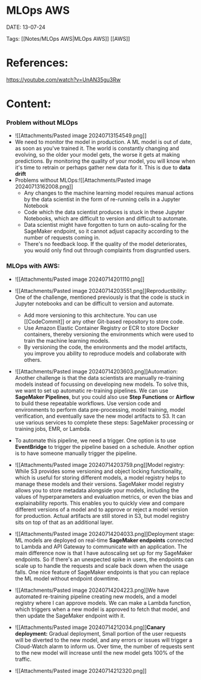 
# MLOps AWS


DATE:  13-07-24


Tags:  [[Notes/MLOps AWS|MLOps AWS]] [[AWS]]


# References:  
https://youtube.com/watch?v=UnAN35gu3Rw




# Content:

### Problem without MLOps
- ![[Attachments/Pasted image 20240713154549.png]]
- We need to monitor the model in production. A ML model is out of date, as soon as you've trained it. The world is constantly changing and evolving, so the older your model gets, the worse it gets at making predictions. By monitoring the quality of your model, you will know when it's time to retrain or perhaps gather new data for it. This is due to **data drift**
- Problems without MLOps:![[Attachments/Pasted image 20240713162008.png]]
	- Any changes to the machine learning model requires manual actions by the data scientist in the form of re-running cells in a Jupyter Notebook 
	- Code which the data scientist produces is stuck in these Jupyter Notebooks, which are difficult to version and difficult to automate.
	- Data scientist might have forgotten to turn on auto-scaling for the SageMaker endpoint, so it cannot adjust capacity according to the number of requests coming in. 
	- There's no feedback loop. If the quality of the model deteriorates, you would only find out through complaints from disgruntled users.

### MLOps with AWS:
- ![[Attachments/Pasted image 20240714201110.png]]

- ![[Attachments/Pasted image 20240714203551.png]]Reproductibility: One of the challenge, mentioned previously is that the code is stuck in Jupyter notebooks and can be difficult to version and automate. 
	- Add more versioning to this architecture. You can use [[CodeCommit]] or any other Git-based repository to store code. 
	- Use Amazon Elastic Container Registry or ECR to store Docker containers, thereby versioning the environments which were used to train the machine learning models. 
	- By versioning the code, the environments and the model artifacts, you improve you ability to reproduce models and collaborate with others.
- ![[Attachments/Pasted image 20240714203603.png]]Automation: Another challenge is that the data scientists are manually re-training models instead of focussing on developing new models. To solve this, we want to set up automatic re-training pipelines. We can use **SageMaker Pipelines**, but you could also use **Step Functions** or **Airflow** to build these repeatable workflows. Use version code and environments to perform data pre-processing, model training, model verification, and eventually save the new model artifacts to S3. It can use various services to complete these steps: SageMaker processing or training jobs, EMR, or Lambda. 
- To automate this pipeline, we need a trigger. One option is to use **EventBridge** to trigger the pipeline based on a schedule. Another option is to have someone manually trigger the pipeline.
- ![[Attachments/Pasted image 20240714203759.png]]Model registry: While S3 provides some versioning and object locking functionality, which is useful for storing different models, a model registry helps to manage these models and their versions. SageMaker model registry allows you to store metadata alongside your models, including the values of hyperparameters and evaluation metrics, or even the bias and explainability reports. This enables you to quickly view and compare different versions of a model and to approve or reject a model version for production. Actual artifacts are still stored in S3, but model registry sits on top of that as an additional layer.
- ![[Attachments/Pasted image 20240714204033.png]]Deployment stage: ML models are deployed on real-time **SageMaker endpoints** connected to Lambda and API Gateway to communicate with an application. The main difference now is that I have autoscaling set up for my SageMaker endpoints. So if there's an unexpected spike in users, the endpoints can scale up to handle the requests and scale back down when the usage falls. One nice feature of SageMaker endpoints is that you can replace the ML model without endpoint downtime.
- ![[Attachments/Pasted image 20240714204223.png]]We have automated re-training pipeline creating new models, and a model registry where I can approve models. We can make a Lambda function, which triggers when a new model is approved to fetch that model, and then update the SageMaker endpoint with it.
- ![[Attachments/Pasted image 20240714212034.png]]**Canary deployment:** Gradual deployment, Small portion of the user requests will be diverted to the new model, and any errors or issues will trigger a Cloud-Watch alarm to inform us. Over time, the number of requests sent to the new model will increase until the new model gets 100% of the traffic.
- ![[Attachments/Pasted image 20240714212320.png]]